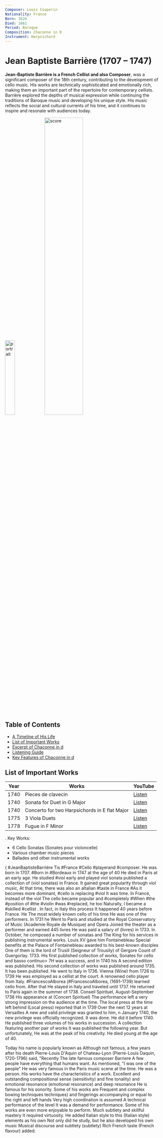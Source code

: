 ```yaml
---
Composer: Louis Couperin
Nationality: France
Born: 1626
Died: 1661
Period: Baroque
Composition: Chaconne in D
Instrument: Harpsichord
---
```



# Jean Baptiste Barrière (1707 – 1747)

**Jean-Baptiste Barrière is a French Cellist and also Composer**, was a significant composer of the 18th century, contributing to the development of cello music. His works are technically sophisticated and emotionally rich, making them an important part of the repertoire for contemporary cellists. Barrière explored the depths of musical expression while continuing the traditions of Baroque music and developing his unique style. His music reflects the social and cultural currents of his time, and it continues to inspire and resonate with audiences today. 

 <img src="./jbb.jpg" alt="portrait" style="width:25%;" />

 <img src="./jean_baptipste_barriere.png" alt="score" style="width:50%;" />

## Table of Contents

- [A Timeline of His Life](#a-timeline-of-his-life)
- [List of Important Works](#list-of-important-works)
- [Excerpt of Chaconne in d](#excerpt-of-chaconne-in-d)
- [Listening Guide](#listening-guide)
- [Key Features of Chaconne in d](#key-features-of-chaconne-in-d)
 
## List of Important Works

| Year | Works | YouTube |
| ---- | ----- | ------- |
| 1740  | Pieces de clavecin | [Listen](https://www.youtube.com/watch?v=opqHeUnfJKM)|
| 1740 | Sonata for Duet in G Major | [Listen](https://www.youtube.com/watch?v=J3sWlZC84dw)|
| 1740 | Concerto for two Harpsichords in E flat Major | [Listen](https://www.youtube.com/watch?v=q-mZxJkj4Sk) |
| 1775 | 3 Viola Duets | [Listen](https://www.youtube.com/watch?v=6b6BgNSQx3U) |
| 1778 |  Fugue in F Minor | [Listen](https://www.youtube.com/watch?v=i7Y1na7cflg) |


. Key Works:
   - 6 Cello Sonatas (Sonates pour violoncelle)
   - Various chamber music pieces
   - Ballades and other instrumental works

   ( #JeanBaptisteBarrière Tis #France
#Cello #playerand #composer. He was born in 1707.
#Born in #Bordeaux in 1747 at the age of 40
He died in Paris at an early age.
He studied #viol early and played viol sonata
published a collection of (viol sonatas) in France.
It gained great popularity through viol music,
At that time, there was also an altalian #taste in France #As it becomes more dominant, #cello is replacing #viol
It was time. In France, instead of the viol
The cello became popular and #completely
#When #the #position of #the #violin #was #replaced, he too
Naturally, I became a #skilled #cellist .
In fact, in Italy this process
It happened 40 years before France. He The most widely known cello of his time
He was one of the performers. In 1731 he
Went to Paris and studied at the Royal Conservatory of Music (Academie Royale de Musique) and Opera
Joined the theater as a performer and earned 445 livres
He was paid a salary of (livres) in 1733.
In October, he composed a number of sonatas and
The King for his services in publishing instrumental works.
Louis XV gave him Fontainebleau
Special benefits at the Palace of Fontainebleau awarded to his best-known disciples
One of them is the lord of Trusili
(Seigneur of Trousily) of Gergore
Count of Guergorlay. 1733.
His first published collection of works, Sonates for cello and basso continuo> 7H
was a success, and in 1740 his A second edition was published.
His second collection of works was published around 1735.
It has been published.
He went to Italy in 1736.
Vienna (Wine) from 1726 to 1739
He was employed as a cellist at the court.
A renowned cello player from Italy.
#FrancescoAlborea (#FrancescoAlborea,
(1691-1739) learned cello from. After that He stayed in Italy and traveled until 1737.
He returned to Paris again in the summer of 1738.
Conseil Spirituel, August-September 1738
His appearance at (Concert Spirituel)
The performance left a very strong impression on the audience at the time.
The local press at the time left behind
(Local press) reported that in 1739
Over the next 12 years at Versailles
A new and valid privilege was granted to him, n January 1740, the new privilege was officially recognized.
It was done. He did it before 1740.
He published three volumes of his works in succession.
A collection featuring another pair of works
It was published the following year. But unfortunately,
He was at the peak of his creativity.
He died young at the age of 40.

Today his name is popularly known as
Although not famous, a few years after his death Pierre-Louis D'Aquin of Chateau-Lyon (Pierre-Louis Daquin, 1720-1796) said, "Recently
The late famous composer Barriere
A few people have everything that humans want.
As mentioned, "I was one of the people"
He was very famous in the Paris music scene at the time.
He was a person. His works have the characteristics of a work.
Excellent and outstanding compositional sense (sensitivity)
and fine tonality) and emotional resonance
(emotional resonance) and deep resonance
He is famous for his sonority. Some of his works are
Frequent and complex bowing techniques techniques) and fingerings
accompanying or equal to the right and left hands
Very high coordination is assumed
A technical performance of the level
It was a demand for performance.
Some of his works are even more enjoyable to perform.
Much subtlety and skillful mastery
It required virtuosity.
He added Italian style to this
(Italian style) elements as his own
Not only did he study, but he also developed his own music Musical discourse and subtlety
(subtlety) Rich French taste
(French flavour) added.

[^8]: Credit: An image of cello by wrtn, Jun 10, 2025, 12:02:41 PM, with the prompt "Create an image of cello used during the period of jean baptist berriere (1707-1747)."
